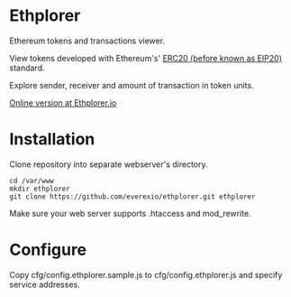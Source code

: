 # Ethplorer

Ethereum tokens and transactions viewer.

View tokens developed with Ethereum's' [ERC20 (before known as EIP20)](https://github.com/ethereum/EIPs/issues/20) standard.

Explore sender, receiver and amount of transaction in token units.


[Online version at Ethplorer.io](https://ethplorer.io)

# Installation

Clone repository into separate webserver's directory.
```
cd /var/www
mkdir ethplorer
git clone https://github.com/everexio/ethplorer.git ethplorer
```

Make sure your web server supports .htaccess and mod_rewrite.

# Configure

Copy cfg/config.ethplorer.sample.js to cfg/config.ethplorer.js and specify service addresses.
